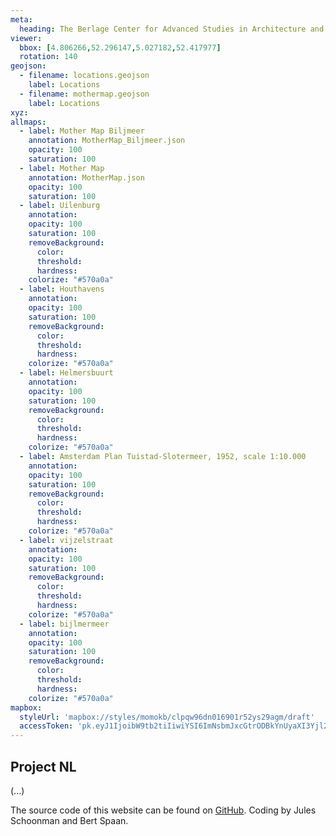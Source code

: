 ```yaml
---
meta:
  heading: The Berlage Center for Advanced Studies in Architecture and Urban Design
viewer:
  bbox: [4.806266,52.296147,5.027182,52.417977]
  rotation: 140
geojson:
  - filename: locations.geojson
    label: Locations
  - filename: mothermap.geojson
    label: Locations
xyz:
allmaps:
  - label: Mother Map Biljmeer
    annotation: MotherMap_Biljmeer.json
    opacity: 100
    saturation: 100
  - label: Mother Map
    annotation: MotherMap.json
    opacity: 100
    saturation: 100
  - label: Uilenburg
    annotation: 
    opacity: 100
    saturation: 100
    removeBackground:
      color: 
      threshold: 
      hardness: 
    colorize: "#570a0a"
  - label: Houthavens
    annotation: 
    opacity: 100
    saturation: 100
    removeBackground:
      color: 
      threshold: 
      hardness: 
    colorize: "#570a0a"
  - label: Helmersbuurt
    annotation: 
    opacity: 100
    saturation: 100
    removeBackground:
      color: 
      threshold: 
      hardness: 
    colorize: "#570a0a"
  - label: Amsterdam Plan Tuistad-Slotermeer, 1952, scale 1:10.000
    annotation: 
    opacity: 100
    saturation: 100
    removeBackground:
      color: 
      threshold: 
      hardness: 
    colorize: "#570a0a"
  - label: vijzelstraat
    annotation: 
    opacity: 100
    saturation: 100
    removeBackground:
      color: 
      threshold: 
      hardness: 
    colorize: "#570a0a"
  - label: bijlmermeer
    annotation: 
    opacity: 100
    saturation: 100
    removeBackground:
      color: 
      threshold: 
      hardness: 
    colorize: "#570a0a"
mapbox:
  styleUrl: 'mapbox://styles/momokb/clpqw96dn016901r52ys29agm/draft'
  accessToken: 'pk.eyJ1IjoibW9tb2tiIiwiYSI6ImNsbmJxcGtrODBkYnUyaXI3Yjl2ODR1NTkifQ.OvugAnw_FwWro66sJ7Rl5A'
---
```

## Project NL

(...)

The source code of this website can be found on [GitHub](https://github.com/theberlage/city-atlas-app). Coding by Jules Schoonman and Bert Spaan.